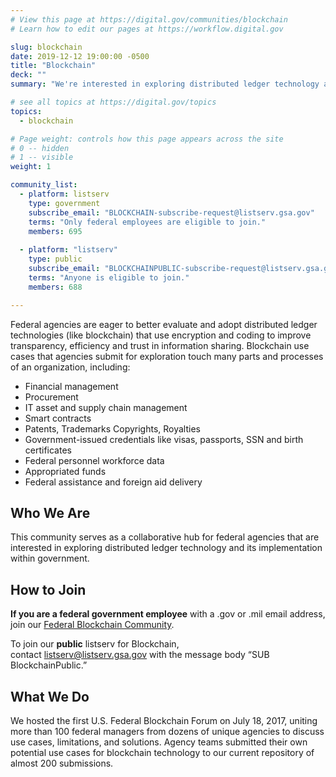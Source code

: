```yaml
---
# View this page at https://digital.gov/communities/blockchain
# Learn how to edit our pages at https://workflow.digital.gov

slug: blockchain
date: 2019-12-12 19:00:00 -0500
title: "Blockchain"
deck: ""
summary: "We're interested in exploring distributed ledger technology and its implementation within government."

# see all topics at https://digital.gov/topics
topics:
  - blockchain

# Page weight: controls how this page appears across the site
# 0 -- hidden
# 1 -- visible
weight: 1

community_list:
  - platform: listserv
    type: government
    subscribe_email: "BLOCKCHAIN-subscribe-request@listserv.gsa.gov"
    terms: "Only federal employees are eligible to join."
    members: 695
 
  - platform: "listserv"
    type: public
    subscribe_email: "BLOCKCHAINPUBLIC-subscribe-request@listserv.gsa.gov"
    terms: "Anyone is eligible to join."
    members: 688

---
```


Federal agencies are eager to better evaluate and adopt distributed ledger technologies (like blockchain) that use encryption and coding to improve transparency, efficiency and trust in information sharing. Blockchain use cases that agencies submit for exploration touch many parts and processes of an organization, including:

- Financial management
- Procurement
- IT asset and supply chain management
- Smart contracts
- Patents, Trademarks Copyrights, Royalties
- Government-issued credentials like visas, passports, SSN and birth certificates
- Federal personnel workforce data
- Appropriated funds
- Federal assistance and foreign aid delivery

## Who We Are

This community serves as a collaborative hub for federal agencies that are interested in exploring distributed ledger technology and its implementation within government.

## How to Join

**If you are a federal government employee** with a .gov or .mil email address, join our [Federal Blockchain Community](mailto:Blockchain-subscribe-request@listserv.gsa.gov?subject=Blockchain%20listserv).

To join our **public** listserv for Blockchain, contact [listserv@listserv.gsa.gov](mailto:listserv@listserv.gsa.gov?subject=Blockchain%20listserv&body=SUB%20BlockchainPublic) with the message body “SUB BlockchainPublic.”

## What We Do

We hosted the first U.S. Federal Blockchain Forum on July 18, 2017, uniting more than 100 federal managers from dozens of unique agencies to discuss use cases, limitations, and solutions. Agency teams submitted their own potential use cases for blockchain technology to our current repository of almost 200 submissions.
